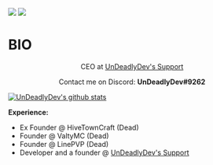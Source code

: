 ![](https://hit.yhype.me/github/profile?user_id=87789394)
![](https://komarev.com/ghpvc/?username=undeadlydev&color=blueviolet)

# BIO
<p align="center">CEO at <a href="https://dsc.gg/UnDeadlyDev">UnDeadlyDev's Support</a>

<p align="center">Contact me on Discord: <b>UnDeadlyDev#9262</b></p>

<a href="https://github.com/UnDeadlyDev">
  <img align="center" src="https://github-readme-stats.anuraghazra1.vercel.app/api?username=undeadlydev&show_icons=true&include_all_commits=false&theme=radical&count_private=true" alt="UnDeadlyDev's github stats" />
</a>

<p><strong>Experience:</strong></p>
<ul>
  <li>Ex Founder @ <a href="https://hivetowncraft.cf"></a>HiveTownCraft (Dead) </li>
  <li>Founder @ <a href="https://valtymc.cf"></a>ValtyMC (Dead) </li>
  <li>Founder @ <a href="https://linepvp.cf"></a>LinePVP (Dead) </li>
  <li>Developer and a founder @ <a href="https://dsc.gg/UnDeadlyDev">UnDeadlyDev's Support</a></li>
</ul>
